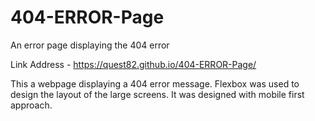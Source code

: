 # 404-ERROR-Page
An error page displaying the 404 error

Link Address - https://quest82.github.io/404-ERROR-Page/

This a webpage displaying a 404 error message. 
Flexbox was used to design the layout of the large screens.
It was designed with mobile first approach.
